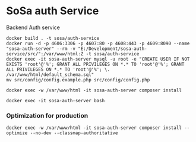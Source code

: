 # SoSa auth Service

Backend Auth service

```
docker build . -t sosa/auth-service
docker run -d -p 4606:3306 -p 4607:80 -p 4608:443 -p 4609:8090 --name "sosa-auth-server" --rm -v "E:/Development/sosa-auth-service/src/":/var/www/html:Z -t sosa/auth-service
docker exec -it sosa-auth-server mysql -u root -e "CREATE USER IF NOT EXISTS 'root'@'%'; GRANT ALL PRIVILEGES ON *.* TO 'root'@'%'; GRANT ALL PRIVILEGES ON *.* TO 'root'@'%'; \. /var/www/html/default_schema.sql"
mv src/config/config.example.php src/config/config.php

docker exec -w /var/www/html -it sosa-auth-server composer install

docker exec -it sosa-auth-server bash

```

### Optimization for production
`docker exec -w /var/www/html -it sosa-auth-server composer install --optimize --no-dev --classmap-authoritative`



